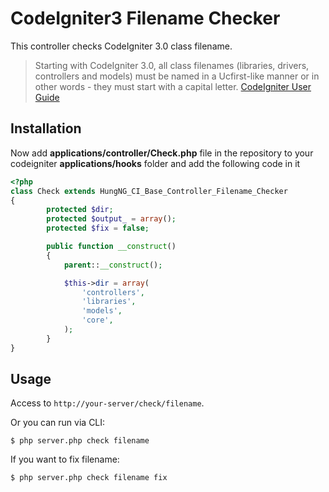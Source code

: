 # CodeIgniter3 Filename Checker

This controller checks CodeIgniter 3.0 class filename.

> Starting with CodeIgniter 3.0, all class filenames (libraries, drivers, controllers and models) must be named in a Ucfirst-like manner or in other words - they must start with a capital letter.
[CodeIgniter User Guide](https://www.codeigniter.com/userguide3/installation/upgrade_300.html#step-2-update-your-classes-file-names)

## Installation

Now add **applications/controller/Check.php** file in the repository to your codeigniter **applications/hooks** folder and add the following code in it

```php
<?php
class Check extends HungNG_CI_Base_Controller_Filename_Checker
{
		protected $dir;
		protected $output_ = array();
		protected $fix = false;

		public function __construct()
		{
			parent::__construct();

			$this->dir = array(
				'controllers',
				'libraries',
				'models',
				'core',
			);
		}
}
```
## Usage

Access to `http://your-server/check/filename`.

Or you can run via CLI:
	
~~~
$ php server.php check filename
~~~

If you want to fix filename:

~~~
$ php server.php check filename fix
~~~